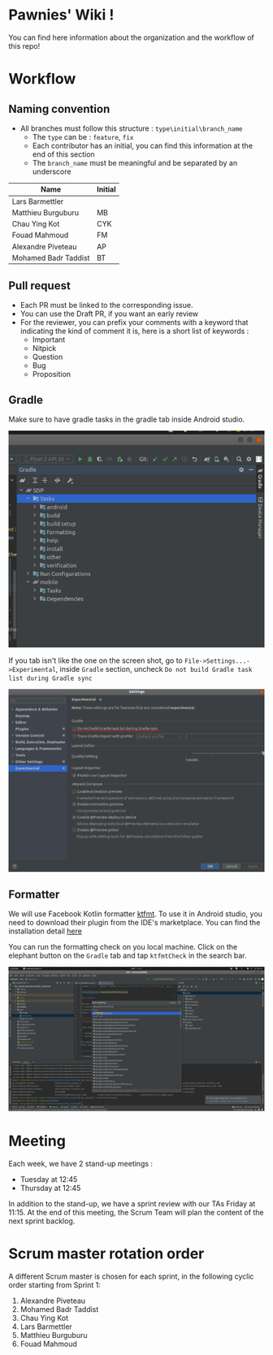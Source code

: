 # Pawnies' Wiki !

You can find here information about the organization and the workflow of this repo!

# Workflow

## Naming convention

- All branches must follow this structure : `type\initial\branch_name`
    - The `type` can be : `feature`, `fix`
    - Each contributor has an initial, you can find this information at the end of this section
    - The `branch_name` must be meaningful and be separated by an underscore

| Name                 | Initial |
|----------------------|---------|
| Lars Barmettler      | |
| Matthieu Burguburu   | MB |
| Chau Ying Kot        | CYK |
| Fouad Mahmoud        | FM |
| Alexandre Piveteau   | AP |
| Mohamed Badr Taddist | BT |

## Pull request

- Each PR must be linked to the corresponding issue.
- You can use the Draft PR, if you want an early review
- For the reviewer, you can prefix your comments with a keyword that indicating the kind of comment
  it is, here is a short list of keywords :
    - Important
    - Nitpick
    - Question
    - Bug
    - Proposition

## Gradle

Make sure to have gradle tasks in the gradle tab inside Android studio.

![ExpectedGradle](image/ExpectedGradle.png)

If you tab isn't like the one on the screen shot, go to `File->Settings...->Experimental`,
inside `Gradle` section, uncheck `Do not build Gradle task list during Gradle sync`

![GradleSettings](image/GradleSettings.png)

## Formatter

We will use Facebook Kotlin formatter [ktfmt](https://github.com/facebookincubator/ktfmt). To use it
in Android studio, you need to download their plugin from the IDE's marketplace. You can find the
installation
detail [here](https://github.com/facebookincubator/ktfmt#intellij-android-studio-and-other-jetbrains-ides)

You can run the formatting check on you local machine. Click on the elephant button on the `Gradle`
tab and tap `ktfmtCheck` in the search bar.

![ktfmtCheck](image/ktfmtCheck.png)

# Meeting

Each week, we have 2 stand-up meetings :

- Tuesday at 12:45
- Thursday at 12:45

In addition to the stand-up, we have a sprint review with our TAs Friday at 11:15. At the end of
this meeting, the Scrum Team will plan the content of the next sprint backlog.

# Scrum master rotation order

A different Scrum master is chosen for each sprint, in the following cyclic order starting from
Sprint 1:

1. Alexandre Piveteau
2. Mohamed Badr Taddist
3. Chau Ying Kot
4. Lars Barmettler
5. Matthieu Burguburu
6. Fouad Mahmoud
